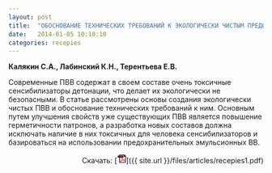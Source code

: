 ```yaml
---
layout: post
title:  "ОБОСНОВАНИЕ ТЕХНИЧЕСКИХ ТРЕБОВАНИЙ К ЭКОЛОГИЧЕСКИ ЧИСТЫМ ПРЕДОХРАНИТЕЛЬНЫМ ВВ"
date:   2014-01-05 10:10:10
categories: recepies
---
```


<strong>Калякин С.А., Лабинский К.Н., Терентьева Е.В.</strong>

Современные ПВВ содержат в своем составе  очень токсичные сенсибилизаторы детонации, что делает их 
экологически не безопасными. В статье рассмотрены основы создания экологически чистых ПВВ и обоснование 
технических требований к ним. Основным путем улучшения свойств уже существующих ПВВ является  повышение 
герметичности патронов, а разработка новых составов должна исключать наличие в них токсичных для человека 
сенсибилизаторов и базироваться на использовании предохранительных эмульсионных ВВ.
<p align="right">
Скачать: [<img src="/img/pdf.gif">]({{ site.url }}/files/articles/recepies1.pdf)
</p>